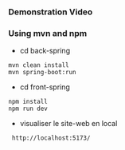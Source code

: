 ### Demonstration Video

### Using mvn and npm
- cd back-spring
```
mvn clean install
mvn spring-boot:run 
```

- cd front-spring
```
npm install
npm run dev
```
- visualiser le site-web en local
```
 http://localhost:5173/
```
